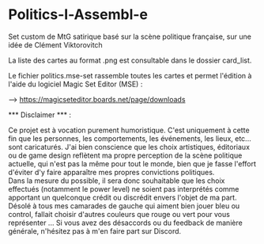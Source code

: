 # Politics-l-Assembl-e

Set custom de MtG satirique basé sur la scène politique française, sur une idée de Clément Viktorovitch 

La liste des cartes au format .png est consultable dans le dossier card_list.

Le fichier politics.mse-set rassemble toutes les cartes et permet l'édition à l'aide du logiciel Magic Set Editor (MSE) : 

--> https://magicseteditor.boards.net/page/downloads

*** Disclaimer *** :

Ce projet est à vocation purement humoristique. C'est uniquement à cette fin que les personnes, les comportements, les événements, les lieux, etc... sont caricaturés. J'ai bien conscience que les choix artistiques, éditoriaux ou de game design reflètent ma propre perception de la scène politique actuelle, qui n'est pas la même pour tout le monde, bien que je fasse l'effort d'éviter d'y faire apparaître mes propres convictions politiques.  
Dans la mesure du possible, il sera donc souhaitable que les choix effectués (notamment le power level) ne soient pas interprétés comme apportant un quelconque crédit ou discrédit envers l'objet de ma part. 
Désolé à tous mes camarades de gauche qui aiment bien jouer bleu ou control, fallait choisir d'autres couleurs que rouge ou vert pour vous représenter ...
Si vous avez des désaccords ou du feedback de manière générale, n'hésitez pas à m'en faire part sur Discord. 


